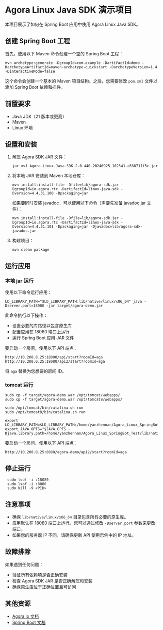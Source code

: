# Agora Linux Java SDK 演示项目

本项目展示了如何在 Spring Boot 应用中使用 Agora Linux Java SDK。

## 创建 Spring Boot 工程

首先，使用以下 Maven 命令创建一个空的 Spring Boot 工程：

```
mvn archetype:generate -DgroupId=com.example -DartifactId=demo -DarchetypeArtifactId=maven-archetype-quickstart -DarchetypeVersion=1.4 -DinteractiveMode=false
```

这个命令会创建一个基本的 Maven 项目结构。之后，您需要修改 `pom.xml` 文件以添加 Spring Boot 依赖和插件。

## 前置要求

- Java JDK（21 版本或更高）
- Maven
- Linux 环境

## 设置和安装

1. 解压 Agora SDK JAR 文件：

   ```
   jar xvf Agora-Linux-Java-SDK-2.0-440-20240925_102541-a586711f5c.jar
   ```

2. 将本地 JAR 安装到 Maven 本地仓库：

   ```
   mvn install:install-file -Dfile=lib/agora-sdk.jar -DgroupId=io.agora.rtc -DartifactId=linux-java-sdk -Dversion=4.4.31.100 -Dpackaging=jar
   ```

   如果要同时安装 javadoc，可以使用以下命令（需要先准备 javadoc jar 文件）：

   ```
   mvn install:install-file -Dfile=lib/agora-sdk.jar -DgroupId=io.agora.rtc -DartifactId=linux-java-sdk -Dversion=4.4.31.101 -Dpackaging=jar -Djavadoc=lib/agora-sdk-javadoc.jar
   ```

3. 构建项目：

   ```
   mvn clean package
   ```

## 运行应用

### 本地 jar 运行

使用以下命令运行应用：

```
LD_LIBRARY_PATH="$LD_LIBRARY_PATH:lib/native/linux/x86_64" java -Dserver.port=18080 -jar target/agora-demo.jar
```

此命令执行以下操作：

- 设置必要的库路径以包含原生库
- 配置应用在 18080 端口上运行
- 运行 Spring Boot 应用 JAR 文件

要启动一个房间，使用以下 API 端点：

```
http://10.200.0.25:18080/api/start?roomId=aga
http://10.200.0.25:18080/api2/start?roomId=aga
```

将 `aga` 替换为您想要的房间 ID。

### tomcat 运行

```
sudo cp -f target/agora-demo.war /opt/tomcat/webapps/
sudo cp -f target/agora-demo.war /opt/tomcat8/webapps/

sudo /opt/tomcat/bin/catalina.sh run
sudo /opt/tomcat8/bin/catalina.sh run

export LD_LIBRARY_PATH=$LD_LIBRARY_PATH:/home/yanzhennan/Agora_Linux_SpringBot_Test/lib/native/linux/x86_64
export JAVA_OPTS="$JAVA_OPTS -Djava.library.path=/home/yanzhennan/Agora_Linux_SpringBot_Test/lib/native/linux/x86_64"
```

要启动一个房间，使用以下 API 端点：

```
http://10.200.0.25:8080/agora-demo/api2/start?roomId=aga
```

## 停止运行

```
 sudo lsof -i :18080
 sudo lsof -i :8080
 sudo kill -9 <PID>
```

## 注意事项

- 确保 `lib/native/linux/x86_64` 目录包含所有必要的原生库。
- 应用默认在 18080 端口上运行。您可以通过修改 `-Dserver.port` 参数来更改端口。
- 如果您的服务器 IP 不同，请确保更新 API 使用示例中的 IP 地址。

## 故障排除

如果遇到任何问题：

- 验证所有依赖项是否正确安装
- 检查 Agora SDK JAR 是否正确解压和安装
- 确保原生库位于正确位置且可访问

## 其他资源

- [Agora.io 文档](https://docs.agora.io/cn/)
- [Spring Boot 文档](https://spring.io/projects/spring-boot)
